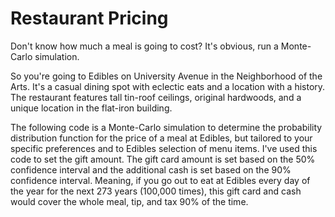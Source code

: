 # Restaurant Pricing
Don't know how much a meal is going to cost? It's obvious, run a Monte-Carlo simulation.

So you're going to Edibles on University Avenue in the Neighborhood of the Arts. It's a casual dining spot with eclectic eats and a location with a history. The restaurant features tall tin-roof ceilings, original hardwoods, and a unique location in the flat-iron building.

The following code is a Monte-Carlo simulation to determine the probability distribution function for the price of a meal at Edibles, but tailored to your specific preferences and to Edibles selection of menu items. I've used this code to set the gift amount. The gift card amount is set based on the 50% confidence interval and the additional cash is set based on the 90% confidence interval. Meaning, if you go out to eat at Edibles every day of the year for the next 273 years (100,000 times), this gift card and cash would cover the whole meal, tip, and tax 90% of the time.
